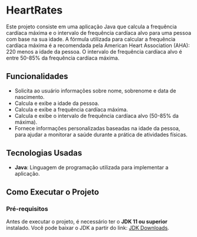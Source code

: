 ﻿# HeartRates


Este projeto consiste em uma aplicação Java que calcula a frequência cardíaca máxima e o intervalo de frequência cardíaca alvo para uma pessoa com base na sua idade. A fórmula utilizada para calcular a frequência cardíaca máxima é a recomendada pela American Heart Association (AHA): 220 menos a idade da pessoa. O intervalo de frequência cardíaca alvo é entre 50-85% da frequência cardíaca máxima.

## Funcionalidades

- Solicita ao usuário informações sobre nome, sobrenome e data de nascimento.
- Calcula e exibe a idade da pessoa.
- Calcula e exibe a frequência cardíaca máxima.
- Calcula e exibe o intervalo de frequência cardíaca alvo (50-85% da máxima).
- Fornece informações personalizadas baseadas na idade da pessoa, para ajudar a monitorar a saúde durante a prática de atividades físicas.

## Tecnologias Usadas

- **Java**: Linguagem de programação utilizada para implementar a aplicação.

## Como Executar o Projeto

### Pré-requisitos

Antes de executar o projeto, é necessário ter o **JDK 11 ou superior** instalado. Você pode baixar o JDK a partir do link: [JDK Downloads](https://adoptopenjdk.net/).


